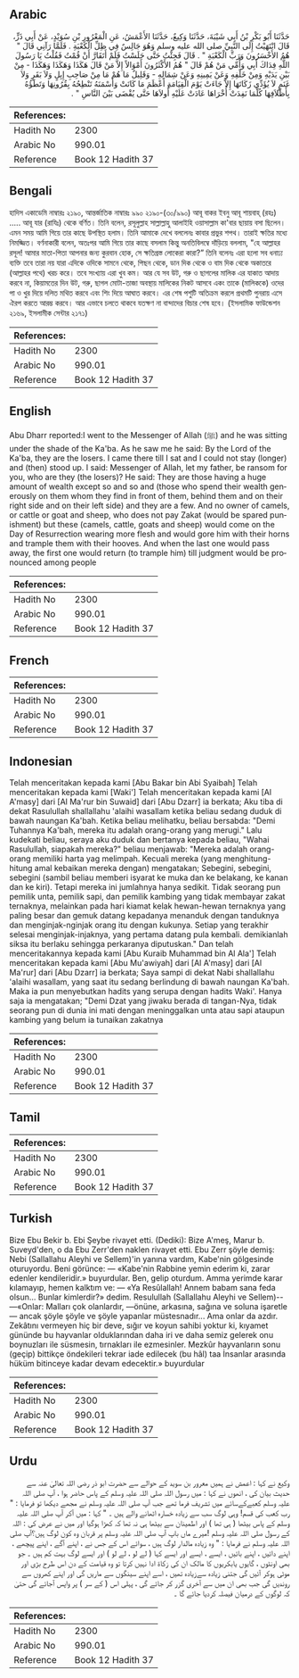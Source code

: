## Arabic


<div dir="rtl" lang="ar" style={{fontSize:'larger',backgroundColor:'#f8f9fa',padding:20}}>
حَدَّثَنَا أَبُو بَكْرِ بْنُ أَبِي شَيْبَةَ، حَدَّثَنَا وَكِيعٌ، حَدَّثَنَا الأَعْمَشُ، عَنِ الْمَعْرُورِ بْنِ سُوَيْدٍ، عَنْ أَبِي ذَرٍّ، قَالَ انْتَهَيْتُ إِلَى النَّبِيِّ صلى الله عليه وسلم وَهُوَ جَالِسٌ فِي ظِلِّ الْكَعْبَةِ ‏.‏ فَلَمَّا رَآنِي قَالَ ‏"‏ هُمُ الأَخْسَرُونَ وَرَبِّ الْكَعْبَةِ ‏"‏ ‏.‏ قَالَ فَجِئْتُ حَتَّى جَلَسْتُ فَلَمْ أَتَقَارَّ أَنْ قُمْتُ فَقُلْتُ يَا رَسُولَ اللَّهِ فِدَاكَ أَبِي وَأُمِّي مَنْ هُمْ قَالَ ‏"‏ هُمُ الأَكْثَرُونَ أَمْوَالاً إِلاَّ مَنْ قَالَ هَكَذَا وَهَكَذَا وَهَكَذَا - مِنْ بَيْنِ يَدَيْهِ وَمِنْ خَلْفِهِ وَعَنْ يَمِينِهِ وَعَنْ شِمَالِهِ - وَقَلِيلٌ مَا هُمْ مَا مِنْ صَاحِبِ إِبِلٍ وَلاَ بَقَرٍ وَلاَ غَنَمٍ لاَ يُؤَدِّي زَكَاتَهَا إِلاَّ جَاءَتْ يَوْمَ الْقِيَامَةِ أَعْظَمَ مَا كَانَتْ وَأَسْمَنَهُ تَنْطِحُهُ بِقُرُونِهَا وَتَطَؤُهُ بِأَظْلاَفِهَا كُلَّمَا نَفِدَتْ أُخْرَاهَا عَادَتْ عَلَيْهِ أُولاَهَا حَتَّى يُقْضَى بَيْنَ النَّاسِ ‏"‏ ‏.‏
</div>
<div style={{backgroundColor:'#f8f9fa',padding:20, marginBottom: 10}}><table> <thead> <tr> <th>References:</th> <th></th> </tr> </thead> <tbody><tr><td>Hadith No</td><td>2300</td></tr><tr><td>Arabic No</td><td>990.01</td></tr><tr><td>Reference</td><td>Book 12 Hadith 37</td></tr></tbody></table></div>

## Bengali


<div dir="ltr" lang="bn" style={{fontSize:'larger',backgroundColor:'#f8f9fa',padding:20}}>
হাদিস একাডেমি নাম্বারঃ ২১৯০, আন্তর্জাতিক নাম্বারঃ ৯৯০ ২১৯০-(৩০/৯৯০) আবূ বাকর ইবনু আবূ শায়বাহ্ (রহঃ) ..... আবূ যার (রাযিঃ) থেকে বর্ণিত। তিনি বলেন, রসূলুল্লাহ সাল্লাল্লাহু আলাইহি ওয়াসাল্লাম কা'বার ছায়ায় বসা ছিলেন। এমন সময় আমি গিয়ে তার কাছে উপস্থিত হলাম। তিনি আমাকে দেখে বললেনঃ কাবার প্রভুর শপথ। তারাই ক্ষতির মধ্যে নিমজ্জিত। বর্ণনাকারী বলেন, অতঃপর আমি গিয়ে তার কাছে বসলাম কিন্তু অনতিবিলম্বে দাঁড়িয়ে বললাম, "হে আল্লাহর রসূল! আমার মাতা-পিতা আপনার জন্য কুরবান হোক, সে ক্ষতিগ্রস্ত লোকেরা কারা?” তিনি বলেনঃ এরা হলো সব ধনাঢ্য ব্যক্তি তবে তারা নয় যারা এদিকে ওদিকে সামনে থেকে, পিছন থেকে, ডান দিক থেকে ও বাম দিক থেকে অকাতরে (আল্লাহর পথে) খরচ করে। তবে সংখ্যায় এরা খুব কম। আর যে সব উট, গরু ও ছাগলের মালিক এর যাকাত আদায় করবে না, কিয়ামতের দিন উট, গরু, ছাগল মোটা-তাজা অবস্থায় মালিকের নিকট আসবে একং তাকে (মালিককে) ওদের পা ও খুর দিয়ে দলিত মথিত করবে এবং শিং দিয়ে আঘাত করবে। এর শেষ পশুটি অতিক্রম করলে প্রথমটি পুনরায় এসে ঐরপ করতে আরম্ভ করবে। আর এভাবে চলতে থাকবে যতক্ষণ না বান্দাদের বিচার শেষ হবে। (ইসলামিক ফাউন্ডেশন ২১৬৯, ইসলামীক সেন্টার ২১৭১)
</div>
<div style={{backgroundColor:'#f8f9fa',padding:20, marginBottom: 10}}><table> <thead> <tr> <th>References:</th> <th></th> </tr> </thead> <tbody><tr><td>Hadith No</td><td>2300</td></tr><tr><td>Arabic No</td><td>990.01</td></tr><tr><td>Reference</td><td>Book 12 Hadith 37</td></tr></tbody></table></div>

## English


<div dir="ltr" lang="en" style={{fontSize:'larger',backgroundColor:'#f8f9fa',padding:20}}>
Abu Dharr reported:I went to the Messenger of Allah (ﷺ) and he was sitting under the shade of the Ka'ba. As he saw me he said: By the Lord of the Ka'ba, they are the losers. I came there till I sat and I could not stay (longer) and (then) stood up. I said: Messenger of Allah, let my father, be ransom for you, who are they (the losers)? He said: They are those having a huge amount of wealth except so and so and (those who spend their wealth generously on them whom they find in front of them, behind them and on their right side and on their left side) and they are a few. And no owner of camels, or cattle or goat and sheep, who does not pay Zakat (would be spared punishment) but these (camels, cattle, goats and sheep) would come on the Day of Resurrection wearing more flesh and would gore him with their horns and trample them with their hooves. And when the last one would pass away, the first one would return (to trample him) till judgment would be pronounced among people
</div>
<div style={{backgroundColor:'#f8f9fa',padding:20, marginBottom: 10}}><table> <thead> <tr> <th>References:</th> <th></th> </tr> </thead> <tbody><tr><td>Hadith No</td><td>2300</td></tr><tr><td>Arabic No</td><td>990.01</td></tr><tr><td>Reference</td><td>Book 12 Hadith 37</td></tr></tbody></table></div>

## French


<div dir="ltr" lang="fr" style={{fontSize:'larger',backgroundColor:'#f8f9fa',padding:20}}>

</div>
<div style={{backgroundColor:'#f8f9fa',padding:20, marginBottom: 10}}><table> <thead> <tr> <th>References:</th> <th></th> </tr> </thead> <tbody><tr><td>Hadith No</td><td>2300</td></tr><tr><td>Arabic No</td><td>990.01</td></tr><tr><td>Reference</td><td>Book 12 Hadith 37</td></tr></tbody></table></div>

## Indonesian


<div dir="ltr" lang="id" style={{fontSize:'larger',backgroundColor:'#f8f9fa',padding:20}}>
Telah menceritakan kepada kami [Abu Bakar bin Abi Syaibah] Telah menceritakan kepada kami [Waki'] Telah menceritakan kepada kami [Al A'masy] dari [Al Ma'rur bin Suwaid] dari [Abu Dzarr] ia berkata; Aku tiba di dekat Rasulullah shallallahu 'alaihi wasallam ketika beliau sedang duduk di bawah naungan Ka'bah. Ketika beliau melihatku, beliau bersabda: "Demi Tuhannya Ka'bah, mereka itu adalah orang-orang yang merugi." Lalu kudekati beliau, seraya aku duduk dan bertanya kepada beliau, "Wahai Rasulullah, siapakah mereka?" beliau menjawab: "Mereka adalah orang-orang memiliki harta yag melimpah. Kecuali mereka (yang menghitung-hitung amal kebaikan mereka dengan) mengatakan; Sebegini, sebegini, sebegini (sambil beliau memberi isyarat ke muka dan ke belakang, ke kanan dan ke kiri). Tetapi mereka ini jumlahnya hanya sedikit. Tidak seorang pun pemilik unta, pemilik sapi, dan pemilik kambing yang tidak membayar zakat ternaknya, melainkan pada hari kiamat kelak hewan-hewan ternaknya yang paling besar dan gemuk datang kepadanya menanduk dengan tanduknya dan menginjak-nginjak orang itu dengan kukunya. Setiap yang terakhir selesai menginjak-injaknya, yang pertama datang pula kembali. demikianlah siksa itu berlaku sehingga perkaranya diputuskan." Dan telah menceritakannya kepada kami [Abu Kuraib Muhammad bin Al Ala'] Telah menceritakan kepada kami [Abu Mu'awiyah] dari [Al A'masy] dari [Al Ma'rur] dari [Abu Dzarr] ia berkata; Saya sampi di dekat Nabi shallallahu 'alaihi wasallam, yang saat itu sedang berlindung di bawah naungan Ka'bah. Maka ia pun menyebutkan hadits yang serupa dengan hadits Waki'. Hanya saja ia mengatakan; "Demi Dzat yang jiwaku berada di tangan-Nya, tidak seorang pun di dunia ini mati dengan meninggalkan unta atau sapi ataupun kambing yang belum ia tunaikan zakatnya
</div>
<div style={{backgroundColor:'#f8f9fa',padding:20, marginBottom: 10}}><table> <thead> <tr> <th>References:</th> <th></th> </tr> </thead> <tbody><tr><td>Hadith No</td><td>2300</td></tr><tr><td>Arabic No</td><td>990.01</td></tr><tr><td>Reference</td><td>Book 12 Hadith 37</td></tr></tbody></table></div>

## Tamil


<div dir="ltr" lang="ta" style={{fontSize:'larger',backgroundColor:'#f8f9fa',padding:20}}>

</div>
<div style={{backgroundColor:'#f8f9fa',padding:20, marginBottom: 10}}><table> <thead> <tr> <th>References:</th> <th></th> </tr> </thead> <tbody><tr><td>Hadith No</td><td>2300</td></tr><tr><td>Arabic No</td><td>990.01</td></tr><tr><td>Reference</td><td>Book 12 Hadith 37</td></tr></tbody></table></div>

## Turkish


<div dir="ltr" lang="tr" style={{fontSize:'larger',backgroundColor:'#f8f9fa',padding:20}}>
Bize Ebu Bekir b. Ebi Şeybe rivayet etti. (Dediki): Bize A'meş, Marur b. Suveyd'den, o da Ebu Zerr'den naklen rivayet etti. Ebu Zerr şöyle demiş: Nebi (Sallallahu Aleyhi ve Sellem)'in yanına vardım, Kabe'nin gölgesinde oturuyordu. Beni görünce: — «Kabe'nin Rabbine yemin ederim ki, zarar edenler kendileridir.» buyurdular. Ben, gelip oturdum. Amma yerimde karar kılamayıp, hemen kalktım ve: — «Ya Resûlallah! Annem babam sana feda olsun... Bunlar kimlerdir?» dedim. Resulullah (Sallallahu Aleyhi ve Sellem)-- —«Onlar: Malları çok olanlardır, —önüne, arkasına, sağına ve soluna işaretle— ancak şöyle şöyle ve şöyle yapanlar müstesnadır... Ama onlar da azdır. Zekâtını vermeyen hiç bir deve, sığır ve koyun sahibi yoktur ki, kıyamet gününde bu hayvanlar olduklarından daha iri ve daha semiz gelerek onu boynuzları ile süsmesin, tırnakları ile ezmesinler. Mezkûr hayvanların sonu (geçip) bittikçe öndekileri tekrar iade edilecek (bu hâl) taa İnsanlar arasında hüküm bitinceye kadar devam edecektir.» buyurdular
</div>
<div style={{backgroundColor:'#f8f9fa',padding:20, marginBottom: 10}}><table> <thead> <tr> <th>References:</th> <th></th> </tr> </thead> <tbody><tr><td>Hadith No</td><td>2300</td></tr><tr><td>Arabic No</td><td>990.01</td></tr><tr><td>Reference</td><td>Book 12 Hadith 37</td></tr></tbody></table></div>

## Urdu


<div dir="rtl" lang="ur" style={{fontSize:'larger',backgroundColor:'#f8f9fa',padding:20}}>
وکیع نے کہا : اعمش نے ہمیں معرور بن سوید کے حوالے سے حضرت ابو ذر رضی اللہ تعالیٰ عنہ سے حدیث بیان کی ، انھوں نے کہا : میں رسول اللہ صلی اللہ علیہ وسلم کے پاس حاضر ہوا ، آپ صلی اللہ علیہ وسلم کعبےکےسائے میں تشریف فرما تھے جب آپ صلی اللہ علیہ وسلم نے مجھے دیکھا تو فرمایا : " رب کعب کی قسم! وہی لوگ سب سے زیادہ خسارہ اٹھانے والے ہیں ۔ " کہا : میں آکر آپ صلی اللہ علیہ وسلم کے پاس بیٹھا ( ہی تھا ) اور اطمینان سے بیٹھا ہی نہ تھا کہ کھڑا ہوگیا اور میں نے عرض کی : اللہ کے رسول صلی اللہ علیہ وسلم !میرے ماں باپ آپ صلی اللہ علیہ وسلم پر قربان وہ کون لوگ ہیں؟آپ صلی اللہ علیہ وسلم نے فرمایا : " وہ زیادہ مالدار لوگ ہیں ، سوائے اس کے جس نے ، اپنے آگے ، اپنے پیچھے ، اپنے دائیں ، اپنے بائیں ، ایسے ، ایسے اور ایسے کہا ( لے لو ، لے لو ) اور ایسے لوگ بہت کم ہیں ۔ جو بھی اونٹوں ، گایوں یابکریوں کا مالک ان کی زکاۃ ادا نہیں کرتا تو وہ قیامت کے دن اس طرح بڑی اور موٹی ہوکر آئیں گی جتنی زیادہ سےزیادہ تھیں ، اسے اپنے سینگوں سے ماریں گی اور اپنے کھروں سے روندیں گی جب بھی ان میں سے آخری گزر کر جائے گی ، پہلی اس ( کے سر ) پر واپس آجائے گی حتیٰ کہ لوگوں کے درمیان فیصلہ کردیا جائے گا ۔
</div>
<div style={{backgroundColor:'#f8f9fa',padding:20, marginBottom: 10}}><table> <thead> <tr> <th>References:</th> <th></th> </tr> </thead> <tbody><tr><td>Hadith No</td><td>2300</td></tr><tr><td>Arabic No</td><td>990.01</td></tr><tr><td>Reference</td><td>Book 12 Hadith 37</td></tr></tbody></table></div>